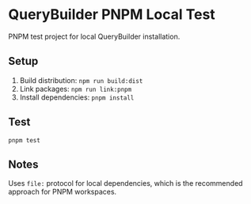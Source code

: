 # QueryBuilder PNPM Local Test

PNPM test project for local QueryBuilder installation.

## Setup

1. Build distribution: `npm run build:dist`
2. Link packages: `npm run link:pnpm`  
3. Install dependencies: `pnpm install`

## Test

`pnpm test`

## Notes

Uses `file:` protocol for local dependencies, which is the recommended approach for PNPM workspaces.

